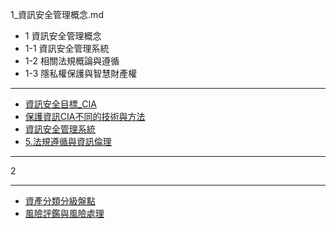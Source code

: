 1_資訊安全管理概念.md
 -  1 資訊安全管理概念
 - 1-1 資訊安全管理系統
 - 1-2 相關法規概論與遵循
 - 1-3 隱私權保護與智慧財產權
 ___

- [資訊安全目標_CIA](https://github.com/CatLoliSister/CS2021/blob/main/IPAS2021/%E7%AE%A1%E7%90%86/1_%E8%B3%87%E8%A8%8A%E5%AE%89%E5%85%A8%E7%AE%A1%E7%90%86%E6%A6%82%E5%BF%B5.md#資訊安全目標_機密性完整性與可用性)
- [保護資訊CIA不同的技術與方法](https://github.com/CatLoliSister/CS2021/blob/main/IPAS2021/%E7%AE%A1%E7%90%86/1_%E8%B3%87%E8%A8%8A%E5%AE%89%E5%85%A8%E7%AE%A1%E7%90%86%E6%A6%82%E5%BF%B5.md#保護資訊cia不同的技術與方法)
- [資訊安全管理系統](https://github.com/CatLoliSister/CS2021/blob/main/IPAS2021/%E7%AE%A1%E7%90%86/1_%E8%B3%87%E8%A8%8A%E5%AE%89%E5%85%A8%E7%AE%A1%E7%90%86%E6%A6%82%E5%BF%B5.md#資訊安全管理系統-information-security-management-system-isms)
- [5.法規遵循與資訊倫理](https://github.com/CatLoliSister/CS2021/blob/main/IPAS2021/%E7%AE%A1%E7%90%86/1_%E8%B3%87%E8%A8%8A%E5%AE%89%E5%85%A8%E7%AE%A1%E7%90%86%E6%A6%82%E5%BF%B5.md#5法規遵循與資訊倫理)

___
2

___
- [資產分類分級盤點](#資產分類分級盤點)
- [風險評鑑與風險處理](#風險評鑑與風險處理)
